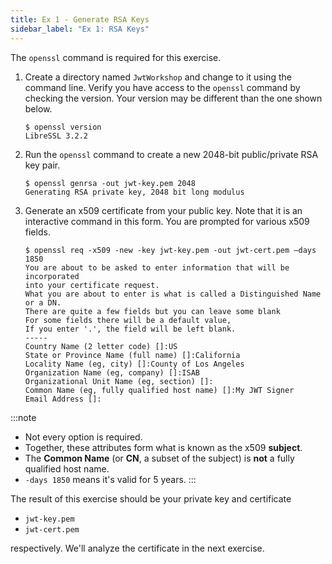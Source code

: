 ```yaml
---
title: Ex 1 - Generate RSA Keys
sidebar_label: "Ex 1: RSA Keys"
---
```


The `openssl` command is required for this exercise.

1. Create a directory named `JwtWorkshop` and change to it using
   the command line.  Verify you have access to the `openssl`
   command by checking the version.  Your version may be different
   than the one shown below.

   ```console
   $ openssl version
   LibreSSL 3.2.2
   ```

2. Run the `openssl` command to create a new 2048-bit public/private
   RSA key pair.

   ```console
   $ openssl genrsa -out jwt-key.pem 2048
   Generating RSA private key, 2048 bit long modulus
   ```

3. Generate an x509 certificate from your public key.  Note that it is
   an interactive command in this form.  You are prompted for various
   x509 fields.

   ```console
   $ openssl req -x509 -new -key jwt-key.pem -out jwt-cert.pem –days 1850
   You are about to be asked to enter information that will be incorporated
   into your certificate request.
   What you are about to enter is what is called a Distinguished Name or a DN.
   There are quite a few fields but you can leave some blank
   For some fields there will be a default value,
   If you enter '.', the field will be left blank.
   -----
   Country Name (2 letter code) []:US
   State or Province Name (full name) []:California
   Locality Name (eg, city) []:County of Los Angeles
   Organization Name (eg, company) []:ISAB
   Organizational Unit Name (eg, section) []:
   Common Name (eg, fully qualified host name) []:My JWT Signer
   Email Address []:
   ```
 
:::note
- Not every option is required.
- Together, these attributes form what is known as the
  x509 **subject**.
- The **Common Name** (or **CN**, a subset of the subject)
  is **not** a fully qualified host name.
- `-days 1850` means it's valid for 5 years.
:::

The result of this exercise should be your private key and certificate

* `jwt-key.pem`
* `jwt-cert.pem`

respectively.  We'll analyze the certificate in the next exercise.
